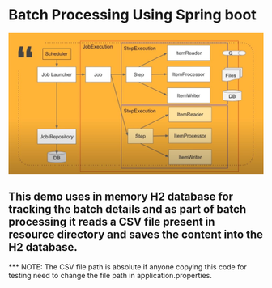 # Batch Processing Using Spring boot
![alt text](https://github.com/roulupen/spring-batch-demo/blob/master/SpringBatch%20Architecture.JPG?raw=true)

## This demo uses in memory H2 database for tracking the batch details and as part of batch processing it reads a CSV file present in resource directory and saves the content into the H2 database.

*** NOTE: The CSV file path is absolute if anyone copying this code for testing need to change the file path in application.properties.

